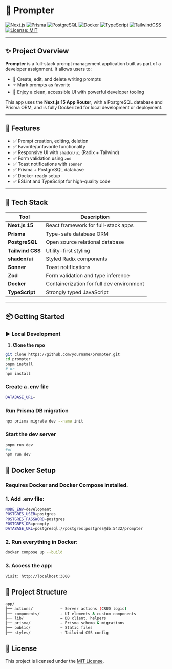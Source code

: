 # 🧠 Prompter

[![Next.js](https://img.shields.io/badge/Next.js-15-blue.svg?logo=next.js)](https://nextjs.org/)
[![Prisma](https://img.shields.io/badge/Prisma-ORM-informational?logo=prisma)](https://www.prisma.io/)
[![PostgreSQL](https://img.shields.io/badge/PostgreSQL-Database-blue?logo=postgresql)](https://www.postgresql.org/)
[![Docker](https://img.shields.io/badge/Docker-ready-blue?logo=docker)](https://www.docker.com/)
[![TypeScript](https://img.shields.io/badge/TypeScript-5.x-blue?logo=typescript)](https://www.typescriptlang.org/)
[![TailwindCSS](https://img.shields.io/badge/TailwindCSS-4.x-06b6d4?logo=tailwindcss)](https://tailwindcss.com/)
[![License: MIT](https://img.shields.io/badge/License-MIT-yellow.svg)](https://opensource.org/licenses/MIT)

---

## ✨ Project Overview

**Prompter** is a full-stack prompt management application built as part of a developer assignment. It allows users to:

- 📝 Create, edit, and delete writing prompts
- ⭐ Mark prompts as favorite
- 🎨 Enjoy a clean, accessible UI with powerful developer tooling

This app uses the **Next.js 15 App Router**, with a PostgreSQL database and Prisma ORM, and is fully Dockerized for local development or deployment.

---

## 🚀 Features

- ✅ Prompt creation, editing, deletion
- ✅ Favorite/unfavorite functionality
- ✅ Responsive UI with `shadcn/ui` (Radix + Tailwind)
- ✅ Form validation using `zod`
- ✅ Toast notifications with `sonner`
- ✅ Prisma + PostgreSQL database
- ✅ Docker-ready setup
- ✅ ESLint and TypeScript for high-quality code

---

## 🧰 Tech Stack

| Tool            | Description                               |
|------------------|-------------------------------------------|
| **Next.js 15**   | React framework for full-stack apps       |
| **Prisma**       | Type-safe database ORM                    |
| **PostgreSQL**   | Open source relational database           |
| **Tailwind CSS** | Utility-first styling                     |
| **shadcn/ui**    | Styled Radix components                   |
| **Sonner**       | Toast notifications                       |
| **Zod**          | Form validation and type inference        |
| **Docker**       | Containerization for full dev environment |
| **TypeScript**   | Strongly typed JavaScript                 |

---

## 📦 Getting Started

### ▶️ Local Development

1. **Clone the repo**

```bash
git clone https://github.com/yourname/prompter.git
cd prompter
pnpm install
# or
npm install
```
### Create a .env file
```bash
DATABASE_URL=
```

### Run Prisma DB migration
```bash
npx prisma migrate dev --name init
```
### Start the dev server
```bash
pnpm run dev 
#or 
npm run dev
```
## 🐳 Docker Setup
### Requires Docker and Docker Compose installed.

### 1. Add .env file:
```bash
NODE_ENV=development
POSTGRES_USER=postgres
POSTGRES_PASSWORD=postgres
POSTGRES_DB=prompty
DATABASE_URL=postgresql://postgres:postgres@db:5432/prompter
```
### 2. Run everything in Docker:
```bash
docker compose up --build
```
### 3. Access the app:
```bash
Visit: http://localhost:3000
```

## 📁 Project Structure
```bash
app/
├── actions/            → Server actions (CRUD logic)
├── components/         → UI elements & custom components
├── lib/                → DB client, helpers
├── prisma/             → Prisma schema & migrations
├── public/             → Static files
├── styles/             → Tailwind CSS config
```
## 📄 License

This project is licensed under the [MIT License](https://opensource.org/licenses/MIT).


